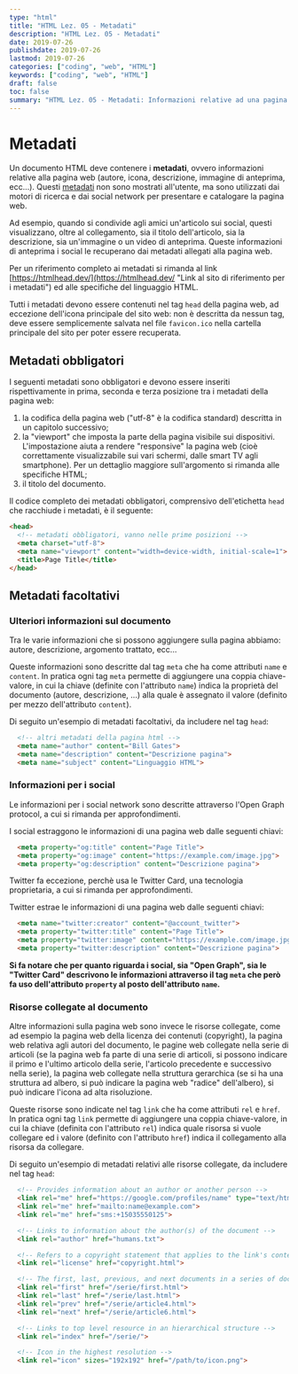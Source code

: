```yaml
---
type: "html"
title: "HTML Lez. 05 - Metadati"
description: "HTML Lez. 05 - Metadati"
date: 2019-07-26
publishdate: 2019-07-26
lastmod: 2019-07-26
categories: ["coding", "web", "HTML"]
keywords: ["coding", "web", "HTML"]
draft: false
toc: false
summary: "HTML Lez. 05 - Metadati: Informazioni relative ad una pagina web"
---
```


# Metadati

Un documento HTML deve contenere i **metadati**, ovvero informazioni relative alla pagina web (autore, icona, descrizione, immagine di anteprima, ecc...). Questi [metadati](https://it.wikipedia.org/wiki/Metadato "Link a wikipedia sui metadati") non sono mostrati all'utente, ma sono utilizzati dai motori di ricerca e dai social network per presentare e catalogare la pagina web.

Ad esempio, quando si condivide agli amici un'articolo sui social, questi visualizzano, oltre al collegamento, sia il titolo dell'articolo, sia la descrizione, sia un'immagine o un video di anteprima. Queste informazioni di anteprima i social le recuperano dai metadati allegati alla pagina web.

Per un riferimento completo ai metadati si rimanda al link [https://htmlhead.dev/](https://htmlhead.dev/ "Link al sito di riferimento per i metadati") ed alle specifiche del linguaggio HTML.

Tutti i metadati devono essere contenuti nel tag ``head`` della pagina web, ad eccezione dell'icona principale del sito web: non è descritta da nessun tag, deve essere semplicemente salvata nel file ``favicon.ico`` nella cartella principale del sito per poter essere recuperata.

## Metadati obbligatori

I seguenti metadati sono obbligatori e devono essere inseriti rispettivamente in prima, seconda e terza posizione tra i metadati della pagina web:

1. la codifica della pagina web ("utf-8" è la codifica standard) descritta in un capitolo successivo;
2. la "viewport" che imposta la parte della pagina visibile sui dispositivi. L'impostazione aiuta a rendere "responsive" la pagina web (cioè correttamente visualizzabile sui vari schermi, dalle smart TV agli smartphone). Per un dettaglio maggiore sull'argomento si rimanda alle specifiche HTML;
3. il titolo del documento.

Il codice completo dei metadati obbligatori, comprensivo dell'etichetta ``head`` che racchiude i metadati, è il seguente:

```html
<head>
  <!-- metadati obbligatori, vanno nelle prime posizioni -->
  <meta charset="utf-8">
  <meta name="viewport" content="width=device-width, initial-scale=1">
  <title>Page Title</title>
</head>
```

## Metadati facoltativi

### Ulteriori informazioni sul documento

Tra le varie informazioni che si possono aggiungere sulla pagina abbiamo: autore, descrizione, argomento trattato, ecc...

Queste informazioni sono descritte dal tag ``meta`` che ha come attributi ``name`` e ``content``. In pratica ogni tag ``meta`` permette di aggiungere una coppia chiave-valore, in cui la chiave (definite con l'attributo ``name``) indica la proprietà del documento (autore, descrizione, ...) alla quale è assegnato il valore (definito per mezzo dell'attributo ``content``).

Di seguito un'esempio di metadati facoltativi, da includere nel tag ``head``:

```html
  <!-- altri metadati della pagina html -->
  <meta name="author" content="Bill Gates">
  <meta name="description" content="Descrizione pagina">
  <meta name="subject" content="Linguaggio HTML">
```

### Informazioni per i social

Le informazioni per i social network sono descritte attraverso l'Open Graph protocol, a cui si rimanda per approfondimenti.

I social estraggono le informazioni di una pagina web dalle seguenti chiavi:

```html
  <meta property="og:title" content="Page Title">
  <meta property="og:image" content="https://example.com/image.jpg">
  <meta property="og:description" content="Descrizione pagina">
```

Twitter fa eccezione, perchè usa le Twitter Card, una tecnologia proprietaria, a cui si rimanda per approfondimenti.

Twitter estrae le informazioni di una pagina web dalle seguenti chiavi:

```html
  <meta name="twitter:creator" content="@account_twitter">
  <meta property="twitter:title" content="Page Title">
  <meta property="twitter:image" content="https://example.com/image.jpg">
  <meta property="twitter:description" content="Descrizione pagina">
```

**Si fa notare che per quanto riguarda i social, sia "Open Graph", sia le "Twitter Card" descrivono le informazioni attraverso il tag ``meta`` che però fa uso dell'attributo ``property`` al posto dell'attributo ``name``.**

### Risorse collegate al documento

Altre informazioni sulla pagina web sono invece le risorse collegate, come ad esempio la pagina web della licenza dei contenuti (copyright), la pagina web relativa agli autori del documento, le pagine web collegate nella serie di articoli (se la pagina web fa parte di una serie di articoli, si possono indicare il primo e l'ultimo articolo della serie, l'articolo precedente e successivo nella serie), la pagina web collegate nella struttura gerarchica (se si ha una struttura ad albero, si può indicare la pagina web "radice" dell'albero), si può indicare l'icona ad alta risoluzione.

Queste risorse sono indicate nel tag ``link`` che ha come attributi ``rel`` e ``href``. In pratica ogni tag ``link`` permette di aggiungere una coppia chiave-valore, in cui la chiave (definita con l'attributo ``rel``) indica quale risorsa si vuole collegare ed i valore (definito con l'attributo ``href``) indica il collegamento alla risorsa da collegare.

Di seguito un'esempio di metadati relativi alle risorse collegate, da includere nel tag ``head``:

```html
  <!-- Provides information about an author or another person -->
  <link rel="me" href="https://google.com/profiles/name" type="text/html">
  <link rel="me" href="mailto:name@example.com">
  <link rel="me" href="sms:+15035550125">

  <!-- Links to information about the author(s) of the document -->
  <link rel="author" href="humans.txt">

  <!-- Refers to a copyright statement that applies to the link's context -->
  <link rel="license" href="copyright.html">

  <!-- The first, last, previous, and next documents in a series of documents -->
  <link rel="first" href="/serie/first.html">
  <link rel="last" href="/serie/last.html">
  <link rel="prev" href="/serie/article4.html">
  <link rel="next" href="/serie/article6.html">

  <!-- Links to top level resource in an hierarchical structure -->
  <link rel="index" href="/serie/">

  <!-- Icon in the highest resolution -->
  <link rel="icon" sizes="192x192" href="/path/to/icon.png">
```
